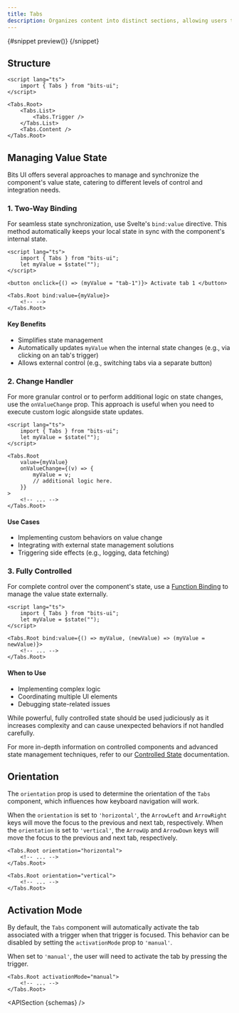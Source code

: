 ```yaml
---
title: Tabs
description: Organizes content into distinct sections, allowing users to switch between them.
---
```


<script>
	import { APISection, ComponentPreviewV2, TabsDemo, Callout } from '$lib/components/index.js'
	export let schemas;
</script>

<ComponentPreviewV2 name="tabs-demo" comp="Tabs">

{#snippet preview()}
<TabsDemo />
{/snippet}

</ComponentPreviewV2>

## Structure

```svelte
<script lang="ts">
	import { Tabs } from "bits-ui";
</script>

<Tabs.Root>
	<Tabs.List>
		<Tabs.Trigger />
	</Tabs.List>
	<Tabs.Content />
</Tabs.Root>
```

## Managing Value State

Bits UI offers several approaches to manage and synchronize the component's value state, catering to different levels of control and integration needs.

### 1. Two-Way Binding

For seamless state synchronization, use Svelte's `bind:value` directive. This method automatically keeps your local state in sync with the component's internal state.

```svelte
<script lang="ts">
	import { Tabs } from "bits-ui";
	let myValue = $state("");
</script>

<button onclick={() => (myValue = "tab-1")}> Activate tab 1 </button>

<Tabs.Root bind:value={myValue}>
	<!-- -->
</Tabs.Root>
```

#### Key Benefits

-   Simplifies state management
-   Automatically updates `myValue` when the internal state changes (e.g., via clicking on an tab's trigger)
-   Allows external control (e.g., switching tabs via a separate button)

### 2. Change Handler

For more granular control or to perform additional logic on state changes, use the `onValueChange` prop. This approach is useful when you need to execute custom logic alongside state updates.

```svelte
<script lang="ts">
	import { Tabs } from "bits-ui";
	let myValue = $state("");
</script>

<Tabs.Root
	value={myValue}
	onValueChange={(v) => {
		myValue = v;
		// additional logic here.
	}}
>
	<!-- ... -->
</Tabs.Root>
```

#### Use Cases

-   Implementing custom behaviors on value change
-   Integrating with external state management solutions
-   Triggering side effects (e.g., logging, data fetching)

### 3. Fully Controlled

For complete control over the component's state, use a [Function Binding](https://svelte.dev/docs/svelte/bind#Function-bindings) to manage the value state externally.

```svelte
<script lang="ts">
	import { Tabs } from "bits-ui";
	let myValue = $state("");
</script>

<Tabs.Root bind:value={() => myValue, (newValue) => (myValue = newValue)}>
	<!-- ... -->
</Tabs.Root>
```

#### When to Use

-   Implementing complex logic
-   Coordinating multiple UI elements
-   Debugging state-related issues

<Callout>

While powerful, fully controlled state should be used judiciously as it increases complexity and can cause unexpected behaviors if not handled carefully.

For more in-depth information on controlled components and advanced state management techniques, refer to our [Controlled State](/docs/controlled-state) documentation.

</Callout>

## Orientation

The `orientation` prop is used to determine the orientation of the `Tabs` component, which influences how keyboard navigation will work.

When the `orientation` is set to `'horizontal'`, the `ArrowLeft` and `ArrowRight` keys will move the focus to the previous and next tab, respectively. When the `orientation` is set to `'vertical'`, the `ArrowUp` and `ArrowDown` keys will move the focus to the previous and next tab, respectively.

```svelte
<Tabs.Root orientation="horizontal">
	<!-- ... -->
</Tabs.Root>

<Tabs.Root orientation="vertical">
	<!-- ... -->
</Tabs.Root>
```

## Activation Mode

By default, the `Tabs` component will automatically activate the tab associated with a trigger when that trigger is focused. This behavior can be disabled by setting the `activationMode` prop to `'manual'`.

When set to `'manual'`, the user will need to activate the tab by pressing the trigger.

```svelte /activationMode="manual"/
<Tabs.Root activationMode="manual">
	<!-- ... -->
</Tabs.Root>
```

<APISection {schemas} />
